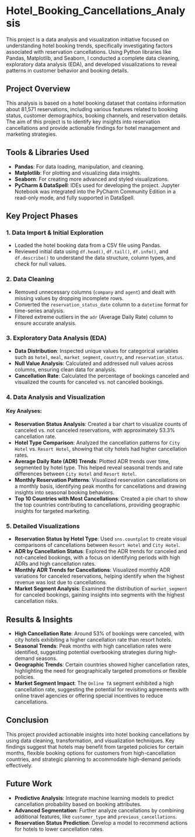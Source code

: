# Hotel_Booking_Cancellations_Analysis

This project is a data analysis and visualization initiative focused on understanding hotel booking trends, specifically investigating factors associated with reservation cancellations. Using Python libraries like Pandas, Matplotlib, and Seaborn, I conducted a complete data cleaning, exploratory data analysis (EDA), and developed visualizations to reveal patterns in customer behavior and booking details.

## Project Overview

This analysis is based on a hotel booking dataset that contains information about 81,571 reservations, including various features related to booking status, customer demographics, booking channels, and reservation details. The aim of this project is to identify key insights into reservation cancellations and provide actionable findings for hotel management and marketing strategies.

## Tools & Libraries Used

- **Pandas**: For data loading, manipulation, and cleaning.
- **Matplotlib**: For plotting and visualizing data insights.
- **Seaborn**: For creating more advanced and styled visualizations.
- **PyCharm & DataSpell**: IDEs used for developing the project. Jupyter Notebook was integrated into the PyCharm Community Edition in a read-only mode, and fully supported in DataSpell.

## Key Project Phases

### 1. **Data Import & Initial Exploration**
   - Loaded the hotel booking data from a CSV file using Pandas.
   - Reviewed initial data using `df.head()`, `df.tail()`, `df.info()`, and `df.describe()` to understand the data structure, column types, and check for null values.

### 2. **Data Cleaning**
   - Removed unnecessary columns (`company` and `agent`) and dealt with missing values by dropping incomplete rows.
   - Converted the `reservation_status_date` column to a `datetime` format for time-series analysis.
   - Filtered extreme outliers in the `adr` (Average Daily Rate) column to ensure accurate analysis.

### 3. **Exploratory Data Analysis (EDA)**
   - **Data Distribution**: Inspected unique values for categorical variables such as `hotel`, `meal`, `market_segment`, `country`, and `reservation_status`.
   - **Null Value Analysis**: Calculated and addressed null values across columns, ensuring clean data for analysis.
   - **Cancellation Rate**: Calculated the percentage of bookings canceled and visualized the counts for canceled vs. not canceled bookings.

### 4. **Data Analysis and Visualization**

   #### Key Analyses:
   - **Reservation Status Analysis**: Created a bar chart to visualize counts of canceled vs. not canceled reservations, with approximately 53.3% cancellation rate.
   - **Hotel Type Comparison**: Analyzed the cancellation patterns for `City Hotel` vs. `Resort Hotel`, showing that city hotels had higher cancellation rates.
   - **Average Daily Rate (ADR) Trends**: Plotted ADR trends over time, segmented by hotel type. This helped reveal seasonal trends and rate differences between `City Hotel` and `Resort Hotel`.
   - **Monthly Reservation Patterns**: Visualized reservation cancellations on a monthly basis, identifying peak months for cancellations and drawing insights into seasonal booking behaviors.
   - **Top 10 Countries with Most Cancellations**: Created a pie chart to show the top countries contributing to cancellations, providing geographic insights for targeted marketing.

### 5. **Detailed Visualizations**
   - **Reservation Status by Hotel Type**: Used `sns.countplot` to create visual comparisons of cancellations between `Resort Hotel` and `City Hotel`.
   - **ADR by Cancellation Status**: Explored the ADR trends for canceled and not-canceled bookings, with a focus on identifying periods with high ADRs and high cancellation rates.
   - **Monthly ADR Trends for Cancellations**: Visualized monthly ADR variations for canceled reservations, helping identify when the highest revenue was lost due to cancellations.
   - **Market Segment Analysis**: Examined the distribution of `market_segment` for canceled bookings, gaining insights into segments with the highest cancellation risks.

## Results & Insights

- **High Cancellation Rate**: Around 53% of bookings were canceled, with city hotels exhibiting a higher cancellation rate than resort hotels.
- **Seasonal Trends**: Peak months with high cancellation rates were identified, suggesting potential overbooking strategies during high-demand seasons.
- **Geographic Trends**: Certain countries showed higher cancellation rates, highlighting the need for geographically targeted promotions or flexible policies.
- **Market Segment Impact**: The `Online TA` segment exhibited a high cancellation rate, suggesting the potential for revisiting agreements with online travel agencies or offering special incentives to reduce cancellations.

## Conclusion

This project provided actionable insights into hotel booking cancellations by using data cleaning, transformation, and visualization techniques. Key findings suggest that hotels may benefit from targeted policies for certain months, flexible booking options for customers from high-cancellation countries, and strategic planning to accommodate high-demand periods effectively.

## Future Work

- **Predictive Analysis**: Integrate machine learning models to predict cancellation probability based on booking attributes.
- **Advanced Segmentation**: Further analyze cancellations by combining additional features, like `customer_type` and `previous_cancellations`.
- **Reservation Status Prediction**: Develop a model to recommend actions for hotels to lower cancellation rates.

